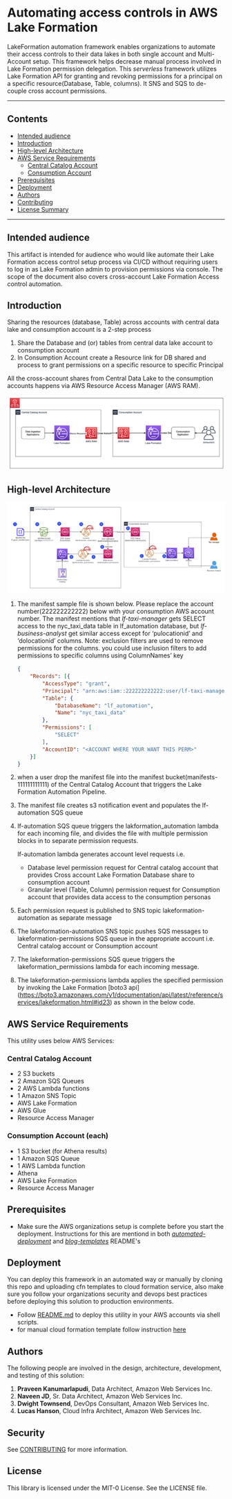 # Automating access controls in AWS Lake Formation 

LakeFormation automation framework enables organizations to automate their access controls to their data lakes in both single account and Multi-Account setup. This framework helps decrease manual process involved in Lake Formation permission delegation. This *serverless* framework utilizes Lake Formation API for granting and revoking permissions for a principal on a specific resource(Database, Table, columns). It SNS and SQS to de-couple cross account permissions.   

---

## Contents

* [Intended audience](#intended-audience)
* [Introduction](#introduction)
* [High-level Architecture](#high-level-architecture)
* [AWS Service Requirements](#aws-service-requirements)
    * [Central Catalog Account](#central-catalog-account)
    * [Consumption Account](#consumption-account)
* [Prerequisites](#prerequisites)
* [Deployment](#deployment)
* [Authors](#authors)
* [Contributing](#contributing)
* [License Summary](#license-summary)

---

## Intended audience

This artifact is intended for audience who would like automate their Lake Formation access control setup process via CI/CD without requiring users to log in as Lake Formation admin to provision permissions via console. The scope of the document also covers cross-account Lake Formation Access control automation.

## Introduction

Sharing the resources (database, Table) across accounts with central data lake and consumption account is a 2-step process

1. Share the Database and (or) tables from central data lake account to consumption account
2. In Consumption Account create a Resource link for DB shared and process to grant permissions on a specific resource to specific Principal

All the cross-account shares from Central Data Lake to the consumption accounts happens via AWS Resource Access Manager (AWS RAM).

![Alt](./src/resources/lf-intro.png)

## High-level Architecture

![Alt](./src/resources/LF-Automation-Highlevel-Arch.png)


1. The manifest sample file is shown below. Please replace the account number(222222222222) below with your consumption AWS account number. The manifest mentions that *lf-taxi-manager* gets SELECT access to the nyc_taxi_data table in lf_automation database, but *lf-business-analyst* get similar access except for ‘pulocationid’ and ‘dolocationid’ columns. Note: exclusion filters are used to remove permissions for the columns. you could use inclusion filters to add permissions to specific columns using ColumnNames’ key

    ```json
    {
        "Records": [{
            "AccessType": "grant",
            "Principal": "arn:aws:iam::222222222222:user/lf-taxi-manager",
            "Table": {
                "DatabaseName": "lf_automation",
                "Name": "nyc_taxi_data"
            },
            "Permissions": [
                "SELECT"
            ],
            "AccountID": "<ACCOUNT WHERE YOUR WANT THIS PERM>"
        }]
    }
    ```
2. when a user drop the manifest file into the manifest bucket(manifests-111111111111) of the Central Catalog Account that triggers the Lake Formation Automation Pipeline.

3. The manifest file creates s3 notification event and populates the lf-automation SQS queue

4. lf-automation SQS queue triggers the lakformation_automation lambda for each incoming file, and divides the file with multiple permission blocks in to separate permission requests.  

    lf-automation lambda generates account level requests i.e.

    - Database level permission request for Central catalog account that provides Cross account Lake Formation Database share to consumption account
    -  Granular level (Table, Column) permission request for Consumption account that provides data access to the consumption personas

5. Each permission request is published to SNS topic lakeformation-automation as separate message

6. The lakeformation-automation SNS topic pushes SQS messages to lakeformation-permissions SQS queue in the appropriate account i.e. Central catalog account or Consumption account

7. The lakeformation-permissions SQS queue triggers the lakeformation_permissions lambda for each incoming message.
8. The lakeformation-permissions lambda applies the specified permission by invoking the Lake Formation [boto3 api] (https://boto3.amazonaws.com/v1/documentation/api/latest/reference/services/lakeformation.html#id23) as shown in the below code.

## AWS Service Requirements

This utility uses below AWS Services:

### Central Catalog Account

* 2 S3 buckets
* 2 Amazon SQS Queues
* 2 AWS Lambda functions
* 1 Amazon SNS Topic
* AWS Lake Formation
* AWS Glue
* Resource Access Manager

### Consumption Account (each)

* 1 S3 bucket (for Athena results)
* 1 Amazon SQS Queue
* 1 AWS Lambda function
* Athena
* AWS Lake Formation
* Resource Access Manager

## Prerequisites

-   Make sure the AWS organizations setup is complete before you start the deployment. Instructions for this are mentiond in both [*automated-deployment*](./automated-deployment/README.md) and [*blog-templates*](./blog-templates/README.md) README's 

## Deployment

You can deploy this framework in an automated way or manually by cloning this repo and uploading cfn templates to cloud formation service, also make sure you follow your organizations security and devops best practices before deploying this solution to production environments.

* Follow [README.md](./automated-deployment/README.md) to deploy this utility in your AWS accounts via shell scripts.
* for manual cloud formation template follow instruction [here](./blog-templates/README.md)

## Authors

The following people are involved in the design, architecture, development, and testing of this solution:
1. **Praveen Kanumarlapudi**, Data Architect, Amazon Web Services Inc.
2. **Naveen JD**, Sr. Data Architect, Amazon Web Services Inc.
3. **Dwight Townsend**, DevOps Consultant, Amazon Web Services Inc.
4. **Lucas Hanson**, Cloud Infra Architect, Amazon Web Services Inc.

## Security

See [CONTRIBUTING](CONTRIBUTING.md#security-issue-notifications) for more information.

## License

This library is licensed under the MIT-0 License. See the LICENSE file.


